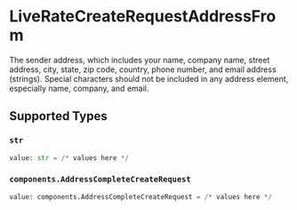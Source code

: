 # LiveRateCreateRequestAddressFrom

The sender address, which includes your name, company name, street address, city, state, zip code, 
country, phone number, and email address (strings). Special characters should not be included in 
any address element, especially name, company, and email.


## Supported Types

### `str`

```python
value: str = /* values here */
```

### `components.AddressCompleteCreateRequest`

```python
value: components.AddressCompleteCreateRequest = /* values here */
```

